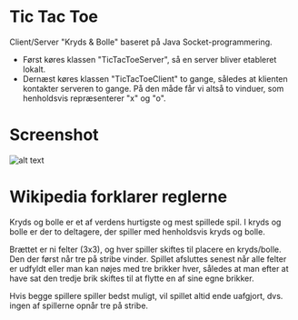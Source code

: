 # Tic Tac Toe
Client/Server "Kryds &amp; Bolle" baseret på Java Socket-programmering.

- Først køres klassen "TicTacToeServer", så en server bliver etableret lokalt.
- Dernæst køres klassen "TicTacToeClient" to gange, således at klienten kontakter serveren to gange. På den måde får vi altså to vinduer, som henholdsvis repræsenterer "x" og "o".

# Screenshot
![alt text](https://i.imgur.com/Pctv9UA.png)

# Wikipedia forklarer reglerne
Kryds og bolle er et af verdens hurtigste og mest spillede spil. I kryds og bolle er der to deltagere, der spiller med henholdsvis kryds og bolle.

Brættet er ni felter (3x3), og hver spiller skiftes til placere en kryds/bolle. Den der først når tre på stribe vinder. Spillet afsluttes senest når alle felter er udfyldt eller man kan nøjes med tre brikker hver, således at man efter at have sat den tredje brik skiftes til at flytte en af sine egne brikker.

Hvis begge spillere spiller bedst muligt, vil spillet altid ende uafgjort, dvs. ingen af spillerne opnår tre på stribe.
